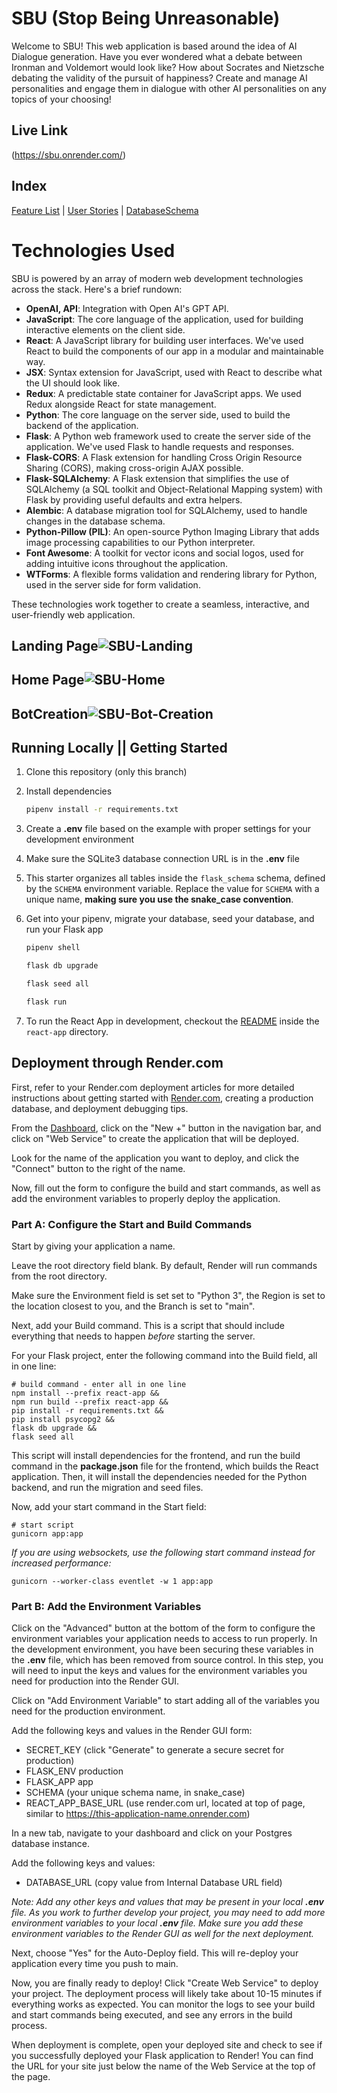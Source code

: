 # SBU (Stop Being Unreasonable)

Welcome to SBU! This web application is based around the idea of AI Dialogue generation. Have you ever wondered what a debate between Ironman and Voldemort would look like? How about Socrates and Nietzsche debating the validity of the pursuit of happiness? Create and manage AI personalities and engage them in dialogue with other AI personalities on any topics of your choosing!

## Live Link

(https://sbu.onrender.com/)

## Index
[Feature List](https://github.com/Alex-Kim-SD/SBU/wiki/SBU-MVP-Feature%E2%80%90list) |
[User Stories](https://github.com/Alex-Kim-SD/SBU/wiki/User-Stories) |
[DatabaseSchema](https://github.com/Alex-Kim-SD/SBU/wiki/SBU-Database-Schema)

# Technologies Used

 SBU is powered by an array of modern web development technologies across the stack. Here's a brief rundown:
- **OpenAI, API**: Integration with Open AI's GPT API.
- **JavaScript**: The core language of the application, used for building interactive elements on the client side.
- **React**: A JavaScript library for building user interfaces. We've used React to build the components of our app in a modular and maintainable way.
- **JSX**: Syntax extension for JavaScript, used with React to describe what the UI should look like.
- **Redux**: A predictable state container for JavaScript apps. We used Redux alongside React for state management.
- **Python**: The core language on the server side, used to build the backend of the application.
- **Flask**: A Python web framework used to create the server side of the application. We've used Flask to handle requests and responses.
- **Flask-CORS**: A Flask extension for handling Cross Origin Resource Sharing (CORS), making cross-origin AJAX possible.
- **Flask-SQLAlchemy**: A Flask extension that simplifies the use of SQLAlchemy (a SQL toolkit and Object-Relational Mapping system) with Flask by providing useful defaults and extra helpers.
- **Alembic**: A database migration tool for SQLAlchemy, used to handle changes in the database schema.
- **Python-Pillow (PIL)**: An open-source Python Imaging Library that adds image processing capabilities to our Python interpreter.
- **Font Awesome**: A toolkit for vector icons and social logos, used for adding intuitive icons throughout the application.
- **WTForms**: A flexible forms validation and rendering library for Python, used in the server side for form validation.

These technologies work together to create a seamless, interactive, and user-friendly web application.

## Landing Page![SBU-Landing](https://github.com/Alex-Kim-SD/SBU/assets/121044844/b6edfde3-8775-49e8-b976-7faa538ccea5)

## Home Page![SBU-Home](https://github.com/Alex-Kim-SD/SBU/assets/121044844/11115abb-f625-42d4-ac0e-98056fd4e964)

## BotCreation![SBU-Bot-Creation](https://github.com/Alex-Kim-SD/SBU/assets/121044844/d0bd38d2-a99c-4aa9-ad09-15152e50dfee)


## Running Locally || Getting Started
1. Clone this repository (only this branch)

2. Install dependencies

      ```bash
      pipenv install -r requirements.txt
      ```

3. Create a **.env** file based on the example with proper settings for your
   development environment

4. Make sure the SQLite3 database connection URL is in the **.env** file

5. This starter organizes all tables inside the `flask_schema` schema, defined
   by the `SCHEMA` environment variable.  Replace the value for
   `SCHEMA` with a unique name, **making sure you use the snake_case
   convention**.

6. Get into your pipenv, migrate your database, seed your database, and run your Flask app

   ```bash
   pipenv shell
   ```

   ```bash
   flask db upgrade
   ```

   ```bash
   flask seed all
   ```

   ```bash
   flask run
   ```

7. To run the React App in development, checkout the [README](./react-app/README.md) inside the `react-app` directory.


## Deployment through Render.com

First, refer to your Render.com deployment articles for more detailed
instructions about getting started with [Render.com], creating a production
database, and deployment debugging tips.

From the [Dashboard], click on the "New +" button in the navigation bar, and
click on "Web Service" to create the application that will be deployed.

Look for the name of the application you want to deploy, and click the "Connect"
button to the right of the name.

Now, fill out the form to configure the build and start commands, as well as add
the environment variables to properly deploy the application.

### Part A: Configure the Start and Build Commands

Start by giving your application a name.

Leave the root directory field blank. By default, Render will run commands from
the root directory.

Make sure the Environment field is set set to "Python 3", the Region is set to
the location closest to you, and the Branch is set to "main".

Next, add your Build command. This is a script that should include everything
that needs to happen _before_ starting the server.

For your Flask project, enter the following command into the Build field, all in
one line:

```shell
# build command - enter all in one line
npm install --prefix react-app &&
npm run build --prefix react-app &&
pip install -r requirements.txt &&
pip install psycopg2 &&
flask db upgrade &&
flask seed all
```

This script will install dependencies for the frontend, and run the build
command in the __package.json__ file for the frontend, which builds the React
application. Then, it will install the dependencies needed for the Python
backend, and run the migration and seed files.

Now, add your start command in the Start field:

```shell
# start script
gunicorn app:app
```

_If you are using websockets, use the following start command instead for increased performance:_

`gunicorn --worker-class eventlet -w 1 app:app`

### Part B: Add the Environment Variables

Click on the "Advanced" button at the bottom of the form to configure the
environment variables your application needs to access to run properly. In the
development environment, you have been securing these variables in the __.env__
file, which has been removed from source control. In this step, you will need to
input the keys and values for the environment variables you need for production
into the Render GUI.

Click on "Add Environment Variable" to start adding all of the variables you
need for the production environment.

Add the following keys and values in the Render GUI form:

- SECRET_KEY (click "Generate" to generate a secure secret for production)
- FLASK_ENV production
- FLASK_APP app
- SCHEMA (your unique schema name, in snake_case)
- REACT_APP_BASE_URL (use render.com url, located at top of page, similar to
  https://this-application-name.onrender.com)

In a new tab, navigate to your dashboard and click on your Postgres database
instance.

Add the following keys and values:

- DATABASE_URL (copy value from Internal Database URL field)

_Note: Add any other keys and values that may be present in your local __.env__
file. As you work to further develop your project, you may need to add more
environment variables to your local __.env__ file. Make sure you add these
environment variables to the Render GUI as well for the next deployment._

Next, choose "Yes" for the Auto-Deploy field. This will re-deploy your
application every time you push to main.

Now, you are finally ready to deploy! Click "Create Web Service" to deploy your
project. The deployment process will likely take about 10-15 minutes if
everything works as expected. You can monitor the logs to see your build and
start commands being executed, and see any errors in the build process.

When deployment is complete, open your deployed site and check to see if you
successfully deployed your Flask application to Render! You can find the URL for
your site just below the name of the Web Service at the top of the page.

[Render.com]: https://render.com/
[Dashboard]: https://dashboard.render.com/
